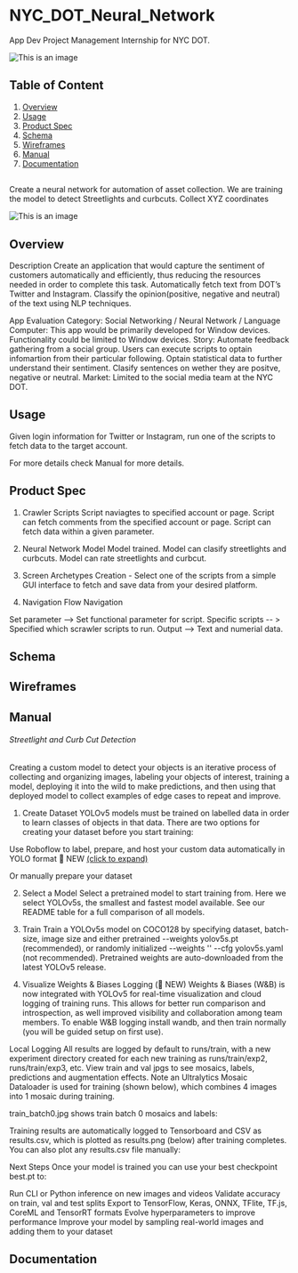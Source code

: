 


# NYC_DOT_Neural_Network
App Dev Project Management Internship for NYC DOT.

![This is an image](https://upload.wikimedia.org/wikipedia/commons/thumb/1/19/NYCDOT.svg/1200px-NYCDOT.svg.png)




## Table of Content 
1. [Overview](https://github.com/MVVENTO/NYC_DOT/blob/main/README.md#overview)
2. [Usage](https://github.com/MVVENTO/NYC_DOT/blob/main/README.md#usage)
3. [Product Spec](https://github.com/MVVENTO/NYC_DOT/blob/main/README.md#product-spec)
4. [Schema](https://github.com/MVVENTO/NYC_DOT/blob/main/README.md#schema)
5. [Wireframes](https://github.com/MVVENTO/NYC_DOT/blob/main/README.md#wireframes)
6. [Manual](https://github.com/MVVENTO/NYC_DOT/blob/main/README.md#manual)
7. [Documentation](https://github.com/MVVENTO/NYC_DOT/blob/main/README.md#documentation)

## <Neural Network>
   Create a neural network for automation of asset collection.
  We are training the model to detect Streetlights and curbcuts. 
  Collect XYZ coordinates
  
  
   ![This is an image](https://camo.githubusercontent.com/2653cd415161265cc58a5f2f054a958bf21e97ebce636c3e49b86c82e88bf37d/68747470733a2f2f75706c6f6164732d73736c2e776562666c6f772e636f6d2f3566366263363065363635663534353435613165353261352f3631353632376535383234633963363139356162666461395f636f6d70757465722d766973696f6e2d6379636c652e706e67)
   
## Overview
   
 Description
Create an application that would capture the sentiment of customers automatically and efficiently, thus reducing the resources needed in order to complete this task. Automatically fetch text from DOT’s Twitter and Instagram. Classify the opinion(positive, negative and neutral) of the text using NLP techniques.

App Evaluation
Category: Social Networking / Neural Network / Language
Computer: This app would be primarily developed for Window devices. Functionality could be limited to Window devices.
Story: Automate feedback gathering from a social group. Users can execute scripts to optain infomartion from their particular following. Optain statistical data to further understand their sentiment. Clasify sentences on wether they are positve, negative or neutral.
Market: Limited to the social media team at the NYC DOT.

   
## Usage
   
Given login information for Twitter or Instagram, run one of the scripts to fetch data to the target account.

For more details check Manual for more details.
   
## Product Spec
   
1. Crawler Scripts
 Script naviagtes to specified account or page.
 Script can fetch comments from the specified account or page.
 Script can fetch data within a given parameter.
   
2. Neural Network Model
 Model trained.
 Model can clasify streetlights and curbcuts.
 Model can rate streetlights and curbcut.
   
3. Screen Archetypes
Creation - Select one of the scripts from a simple GUI interface to fetch and save data from your desired platform.
   
4. Navigation
Flow Navigation

Set parameter --> Set functional parameter for script.
Specific scripts -- > Specified which scrawler scripts to run.
Output --> Text and numerial data.
   
   
## Schema
   
   
## Wireframes
   
   
## Manual
   

   
###### Streetlight and Curb Cut Detection 
 Creating a custom model to detect your objects is an iterative process of collecting and organizing images, labeling your objects of interest, training a model, deploying it into the wild to make predictions, and then using that deployed model to collect examples of edge cases to repeat and improve.

1. Create Dataset
YOLOv5 models must be trained on labelled data in order to learn classes of objects in that data. There are two options for creating your dataset before you start training:

Use Roboflow to label, prepare, and host your custom data automatically in YOLO format 🚀 NEW [(click to expand)](https://app.roboflow.com/nn/streetlights-detection/images/?split=train) 
   
Or manually prepare your dataset 
   
2. Select a Model
Select a pretrained model to start training from. Here we select YOLOv5s, the smallest and fastest model available. See our README table for a full comparison of all models.
   
3. Train
Train a YOLOv5s model on COCO128 by specifying dataset, batch-size, image size and either pretrained --weights yolov5s.pt (recommended), or randomly initialized --weights '' --cfg yolov5s.yaml (not recommended). Pretrained weights are auto-downloaded from the latest YOLOv5 release.
   
 4. Visualize
Weights & Biases Logging (🚀 NEW)
Weights & Biases (W&B) is now integrated with YOLOv5 for real-time visualization and cloud logging of training runs. This allows for better run comparison and introspection, as well improved visibility and collaboration among team members. To enable W&B logging install wandb, and then train normally (you will be guided setup on first use).
   
   
   Local Logging
All results are logged by default to runs/train, with a new experiment directory created for each new training as runs/train/exp2, runs/train/exp3, etc. View train and val jpgs to see mosaics, labels, predictions and augmentation effects. Note an Ultralytics Mosaic Dataloader is used for training (shown below), which combines 4 images into 1 mosaic during training.

train_batch0.jpg shows train batch 0 mosaics and labels:
 
Training results are automatically logged to Tensorboard and CSV as results.csv, which is plotted as results.png (below) after training completes. You can also plot any results.csv file manually:
   
   
 Next Steps
Once your model is trained you can use your best checkpoint best.pt to:

Run CLI or Python inference on new images and videos
Validate accuracy on train, val and test splits
Export to TensorFlow, Keras, ONNX, TFlite, TF.js, CoreML and TensorRT formats
Evolve hyperparameters to improve performance
Improve your model by sampling real-world images and adding them to your dataset
   
 ## Documentation
   
   
  
